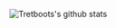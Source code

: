![Tretboots's github stats](https://github-readme-stats.vercel.app/api?username=Tretbiit&show_icons=true&theme=dark&include_all_commits=true)
